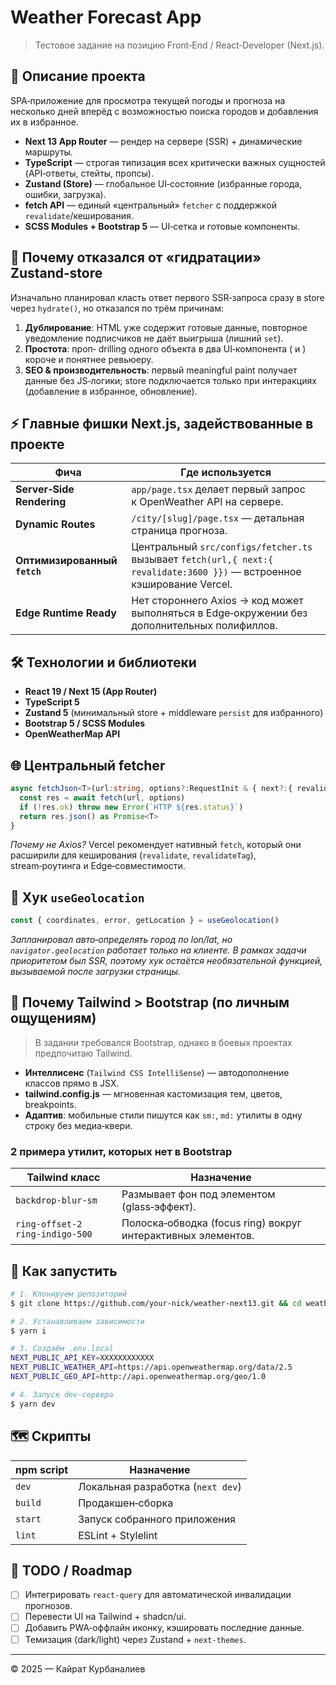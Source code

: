 # Weather Forecast App

> Тестовое задание на позицию Front‑End / React‑Developer (Next.js).

## 📌 Описание проекта
SPA‑приложение для просмотра текущей погоды и прогноза на несколько дней вперёд с возможностью поиска городов и добавления их в избранное.

* **Next 13 App Router** — рендер на сервере (SSR) + динамические маршруты.
* **TypeScript** — строгая типизация всех критически важных сущностей (API‑ответы, стейты, пропсы).
* **Zustand (Store)** — глобальное UI‑состояние (избранные города, ошибки, загрузка).
* **fetch API** — единый «центральный» `fetcher` с поддержкой `revalidate`/кеширования.
* **SCSS Modules + Bootstrap 5** — UI‑сетка и готовые компоненты.

## 🚀 Почему отказался от «гидратации» Zustand‑store
Изначально планировал класть ответ первого SSR‑запроса сразу в store через `hydrate()`, но отказался по трём причинам:
1. **Дублирование**: HTML уже содержит готовые данные, повторное уведомление подписчиков не даёт выигрыша (лишний `set`).
2. **Простота**: проп‑ drilling одного объекта в два UI‑компонента (<WeatherCard /> и <WeatherDetailCard />) короче и понятнее ревьюеру.
3. **SEO & производительность**: первый meaningful paint получает данные без JS‑логики; store подключается только при интеракциях (добавление в избранное, обновление).

## ⚡️ Главные фишки Next.js, задействованные в проекте
| Фича | Где используется |
|------|-----------------|
| **Server‑Side Rendering** | `app/page.tsx` делает первый запрос к OpenWeather API на сервере. |
| **Dynamic Routes** | `/city/[slug]/page.tsx` — детальная страница прогноза. |
| **Оптимизированный `fetch`** | Центральный `src/configs/fetcher.ts` вызывает `fetch(url,{ next:{ revalidate:3600 }})` — встроенное кэширование Vercel. |
| **Edge Runtime Ready** | Нет стороннего Axios → код может выполняться в Edge‑окружении без дополнительных полифиллов. |

## 🛠️ Технологии и библиотеки
* **React 19 / Next 15 (App Router)**
* **TypeScript 5**
* **Zustand 5** (минимальный store + middleware `persist` для избранного)
* **Bootstrap 5 / SCSS Modules**
* **OpenWeatherMap API**

## 🌐 Центральный fetcher
```ts
async fetchJson<T>(url:string, options?:RequestInit & { next?:{ revalidate:number } }):Promise<T> {
  const res = await fetch(url, options)
  if (!res.ok) throw new Error(`HTTP ${res.status}`)
  return res.json() as Promise<T>
}
```
*Почему не Axios?* Vercel рекомендует нативный `fetch`, который они расширили для кеширования (`revalidate`, `revalidateTag`), stream‑роутинга и Edge‑совместимости.

## 📍 Хук `useGeolocation`
```ts
const { coordinates, error, getLocation } = useGeolocation()
```
*Запланировал авто‑определять город по lon/lat, но `navigator.geolocation` работает только на клиенте. В рамках задачи приоритетом был SSR, поэтому хук остаётся необязательной функцией, вызываемой после загрузки страницы.*

## 🎨 Почему Tailwind > Bootstrap (по личным ощущениям)
> В задании требовался Bootstrap, однако в боевых проектах предпочитаю Tailwind.

* **Интеллисенс** (`Tailwind CSS IntelliSense`) — автодополнение классов прямо в JSX.
* **tailwind.config.js** — мгновенная кастомизация тем, цветов, breakpoints.
* **Адаптив**: мобильные стили пишутся как `sm:`, `md:` утилиты в одну строку без медиа‑квери.

### 2 примера утилит, которых нет в Bootstrap
| Tailwind класс | Назначение |
|----------------|-----------|
| `backdrop-blur-sm` | Размывает фон под элементом (glass‑эффект). |
| `ring-offset-2 ring-indigo-500` | Полоска‑обводка (focus ring) вокруг интерактивных элементов. |

## 🚀 Как запустить
```bash
# 1. Клонируем репозиторий
$ git clone https://github.com/your‑nick/weather‑next13.git && cd weather‑next13

# 2. Устанавливаем зависимости
$ yarn i

# 3. Создаём .env.local
NEXT_PUBLIC_API_KEY=XXXXXXXXXXXX
NEXT_PUBLIC_WEATHER_API=https://api.openweathermap.org/data/2.5
NEXT_PUBLIC_GEO_API=http://api.openweathermap.org/geo/1.0

# 4. Запуск dev‑сервера
$ yarn dev
```

## 🗺️ Скрипты
| npm script | Назначение |
|------------|-----------|
| `dev` | Локальная разработка (`next dev`) |
| `build` | Продакшен‑сборка |
| `start` | Запуск собранного приложения |
| `lint`  | ESLint + Stylelint |

## 📝 TODO / Roadmap
- [ ] Интегрировать `react-query` для автоматической инвалидации прогнозов.
- [ ] Перевести UI на Tailwind + shadcn/ui.
- [ ] Добавить PWA‑оффлайн иконку, кэшировать последние данные.
- [ ] Темизация (dark/light) через Zustand + `next-themes`.

---
© 2025 — Кайрат Курбаналиев